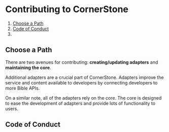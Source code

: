# Contributing to CornerStone

1. [Choose a Path](#choose-a-path)
2. [Code of Conduct](#code-of-conduct)
3.

## Choose a Path

There are two avenues for contributing: **creating/updating adapters** and **maintaining the core**.

Additional adapters are a crucial part of CornerStone. Adapters improve the service and content available to developers by connecting developers to more Bible APIs.

On a similar note, all of the adapters rely on the core. The core is designed to ease the development of adapters and provide lots of functionality to users.

## Code of Conduct
